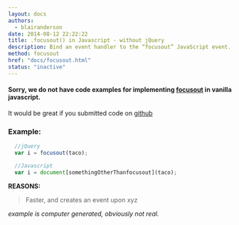 ```yaml
---
layout: docs
authors:
  - blairanderson
date: 2014-08-12 22:22:22
title: .focusout() in Javascript - without jQuery
description: Bind an event handler to the “focusout” JavaScript event.
method: focusout
href: "docs/focusout.html"
status: "inactive"
---
```


#### Sorry, we do not have code examples for implementing [focusout](http://api.jquery.com/focusout/) in vanilla javascript.

It would be great if you submitted code on [github](https://github.com/blairanderson/without-jquery/blob/master/docs/focusout.md)

### Example:

```javascript
  //jQuery
  var i = focusout(taco);

  //Javascript
  var i = document[somethingOtherThanfocusout](taco);

```

**REASONS:**
> Faster, and creates an event upon xyz

*example is computer generated, obviously not real.*
